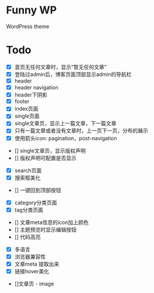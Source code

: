 # Funny WP
WordPress theme

# Todo

  - [x] 首页无任何文章时，显示“暂无任何文章”
  - [x] 登陆过admin后，博客页面顶部显示admin的导航栏
  - [x] header
  - [x] header navigation
  - [x] header下阴影
  - [x] footer
  - [x] index页面
  - [x] single页面
  - [x] single文章页，显示上一篇文章，下一篇文章
  - [x] 只有一篇文章或者没有文章时，上一页下一页，分布的展示
  - [x] 使用箭头icon: pagination，post-navigation
  - [] single文章页，显示版权声明
  - [] 版权声明可配置是否显示 
  - [x] search页面 
  - [x] 搜索框美化
  - [] 一键回到顶部按钮
  - [x] category分类页面
  - [x] tag分类页面
  - [] 文章meta信息的icon加上颜色
  - [] 主题预览时显示编辑按钮
  - [] 代码高亮
  - [x] 多语言
  - [x] 浏览器兼容性
  - [x] 文章meta 提取出来
  - [x] 链接hover美化
  - []文章页 - image
